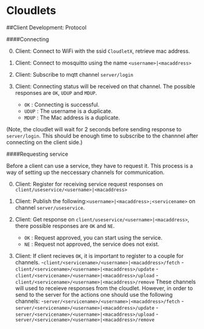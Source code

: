 Cloudlets
=========

##Client Development: Protocol

####Connecting

0. Client: Connect to WiFi with the ssid `CloudletX`, retrieve mac address.
1. Client: Connect to mosquitto using the name `<username>|<macaddress>`
2. Client: Subscribe to mqtt channel `server/login`
3. Client: Connecting status will be received on that channel. The possible
responses are `OK`, `UDUP` and `MDUP`.

	- `OK` : Connecting is successful.
	- `UDUP` : The username is a duplicate.
	- `MDUP` : The Mac address is a duplicate.

(Note, the cloudlet will wait for 2 seconds before sending response to `server/login`.
This should be enough time to subscribe to the channnel after connecting on the client side.)


####Requesting service

Before a client can use a service, they have to request it. This process is a way of setting up the
neccessary channels for communication.

0. Client: Register for receiving service request responses on `client/useservice/<username>|<macaddress>`
1. Client: Publish the following:`<username>|<macaddress>;<servicename>` on channel `server/useservice`.
2. Client: Get response on `client/useservice/<username>|<macaddress>`, there possible responses are `OK` and `NE`.

	- `OK` : Request approved, you can start using the service.
	- `NE` : Request not approved, the service does not exist.

3. Client: If client recieves `OK`, it is important to register to a couple for channels.
	-`client/<servicename>/<username>|<macaddress>/fetch`
	-`client/<servicename>/<username>|<macaddress>/update`
	-`client/<servicename>/<username>|<macaddress>/upload`
	-`client/<servicename>/<username>|<macaddress>/remove`
These channels will used to receieve responses from the cloudlet. However, in order to send to the server for
the actions one should use the following channels:
	-`server/<servicename>/<username>|<macaddress>/fetch`
	-`server/<servicename>/<username>|<macaddress>/update`
	-`server/<servicename>/<username>|<macaddress>/upload`
	-`server/<servicename>/<username>|<macaddress>/remove`
